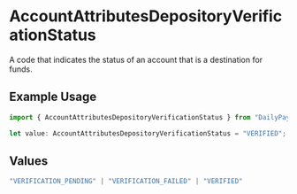 # AccountAttributesDepositoryVerificationStatus

A code that indicates the status of an account that is a destination for funds.

## Example Usage

```typescript
import { AccountAttributesDepositoryVerificationStatus } from "DailyPay.SDK.Typescript/models";

let value: AccountAttributesDepositoryVerificationStatus = "VERIFIED";
```

## Values

```typescript
"VERIFICATION_PENDING" | "VERIFICATION_FAILED" | "VERIFIED"
```